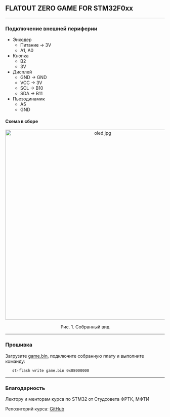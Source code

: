 ## FLATOUT ZERO GAME FOR STM32F0xx
---

### Подключение внешней периферии
  - Энкодер
    - Питание -> 3V
    - A1, A0
  - Кнопка
    - B2
    - 3V
  - Дисплей
    - GND -> GND
    - VCC -> 3V
    - SCL -> B10
    - SDA -> B11
  - Пьезодинамик
    - A5
    - GND
    
#### Схема в сборе

<p align="center">
  <img width="600" src="https://github.com/YarOkatev/stm32game/blob/master/IMG_20190521_195828.jpg" alt="oled.jpg"/>
  <p align="center"> Рис. 1. Собранный вид <p align="center">

---

### Прошивка
  Загрузите [game.bin](https://github.com/YarOkatev/stm32game/raw/master/build/game.bin), подключите собранную плату и      выполните команду:
  ```
     st-flash write game.bin 0x08000000
  ```

---

### Благодарность
  Лектору и менторам курса по STM32 от Студсовета ФРТК, МФТИ

  Репозиторий курса: [GitHub](https://github.com/edosedgar/stm32f0_ARM)
